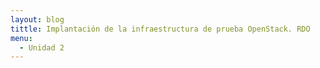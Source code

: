 ```yaml
---
layout: blog
tittle: Implantación de la infraestructura de prueba OpenStack. RDO
menu:
  - Unidad 2
---
```



